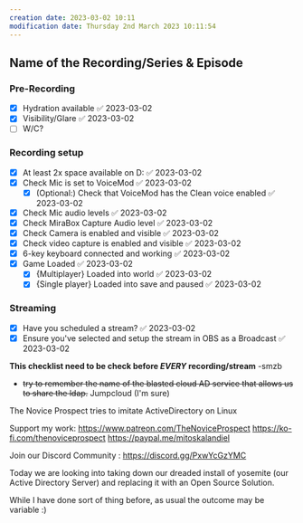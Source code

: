 ```yaml
---
creation date: 2023-03-02 10:11
modification date: Thursday 2nd March 2023 10:11:54
---
```


## Name of the Recording/Series & Episode #
### Pre-Recording
- [x] Hydration available ✅ 2023-03-02
- [x] Visibility/Glare ✅ 2023-03-02
- [ ] W/C?

### Recording setup
- [x] At least 2x space available on D: ✅ 2023-03-02
- [x] Check Mic is set to VoiceMod ✅ 2023-03-02
  - [x] (Optional:) Check that VoiceMod has the Clean voice enabled ✅ 2023-03-02
- [x] Check Mic audio levels ✅ 2023-03-02
- [x] Check MiraBox Capture Audio level ✅ 2023-03-02
- [x] Check Camera is enabled and visible ✅ 2023-03-02
- [x] Check video capture is enabled and visible ✅ 2023-03-02
- [x] 6-key keyboard connected and working ✅ 2023-03-02
- [x] Game Loaded ✅ 2023-03-02
  - [x] {Multiplayer} Loaded into world ✅ 2023-03-02
  - [x] {Single player} Loaded into save and paused ✅ 2023-03-02

### Streaming
- [x] Have you scheduled a stream? ✅ 2023-03-02
- [x] Ensure you've selected and setup the stream in OBS as a Broadcast ✅ 2023-03-02

**This checklist need to be check before *EVERY* recording/stream**
-smzb

- ~~try to remember the name of the blasted cloud AD service that allows us to share the ldap.~~ Jumpcloud (I'm sure)

The Novice Prospect tries to imitate ActiveDirectory on Linux

Support my work: https://www.patreon.com/TheNoviceProspect
                                https://ko-fi.com/thenoviceprospect
                                https://paypal.me/mitoskalandiel

Join our Discord Community : https://discord.gg/PxwYcGzYMC

Today we are looking into taking down our dreaded install of yosemite (our Active Directory Server) and replacing it with an Open Source Solution.

While I have done sort of thing before, as usual the outcome may be variable :)
